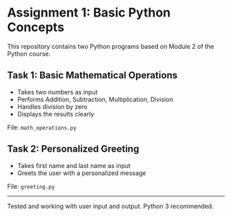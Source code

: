 # Assignment 1: Basic Python Concepts

This repository contains two Python programs based on Module 2 of the Python course.

## Task 1: Basic Mathematical Operations
- Takes two numbers as input
- Performs Addition, Subtraction, Multiplication, Division
- Handles division by zero
- Displays the results clearly

File: `math_operations.py`

## Task 2: Personalized Greeting
- Takes first name and last name as input
- Greets the user with a personalized message

File: `greeting.py`

---

Tested and working with user input and output. Python 3 recommended.
